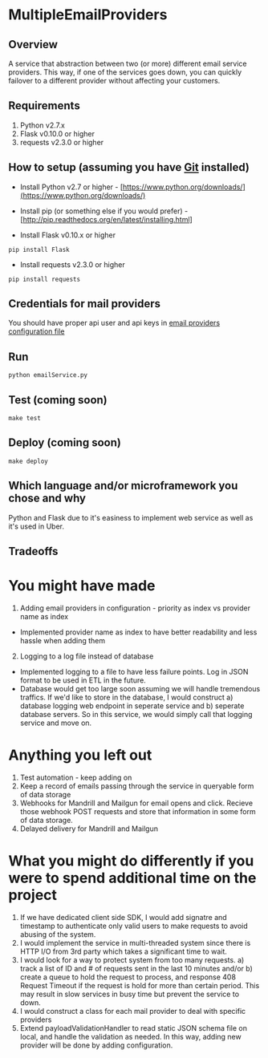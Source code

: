 MultipleEmailProviders
======================

## Overview
A service that abstraction between two (or more) different email service providers. This way, if one of the services goes down, you can quickly failover to a different provider without affecting your customers.

## Requirements
1. Python v2.7.x
2. Flask v0.10.0 or higher
3. requests v2.3.0 or higher

## How to setup (assuming you have [Git](http://git-scm.com/book/en/Getting-Started-Installing-Git) installed)
* Install Python v2.7 or higher - [https://www.python.org/downloads/](https://www.python.org/downloads/)

* Install pip (or something else if you would prefer) - [http://pip.readthedocs.org/en/latest/installing.html]

* Install Flask v0.10.x or higher
```
pip install Flask
```
* Install requests v2.3.0 or higher
```
pip install requests
```

## Credentials for mail providers
You should have proper api user and api keys in [email providers configuration file](https://github.com/Junyong-Suh/MultipleEmailProviders/blob/master/config/emailProviders.json)

## Run
```
python emailService.py
```

## Test (coming soon)
```
make test
```

## Deploy (coming soon)
```
make deploy
```

## Which language and/or microframework you chose and why
Python and Flask due to it's easiness to implement web service as well as it's used in Uber.

## Tradeoffs
# You might have made
1. Adding email providers in configuration - priority as index vs provider name as index
- Implemented provider name as index to have better readability and less hassle when adding them
2. Logging to a log file instead of database
- Implemented logging to a file to have less failure points. Log in JSON format to be used in ETL in the future.
- Database would get too large soon assuming we will handle tremendous traffics. If we'd like to store in the database, I would construct a) database logging web endpoint in seperate service and b) seperate database servers. So in this service, we would simply call that logging service and move on.

# Anything you left out
1. Test automation - keep adding on
2. Keep a record of emails passing through the service in queryable form of data storage
3. Webhooks for Mandrill and Mailgun for email opens and click. Recieve those webhook POST requests and store that information in some form of data storage.
4. Delayed delivery for Mandrill and Mailgun

# What you might do differently if you were to spend additional time on the project
1. If we have dedicated client side SDK, I would add signatre and timestamp to authenticate only valid users to make requests to avoid abusing of the system.
2. I would implement the service in multi-threaded system since there is HTTP I/O from 3rd party which takes a significant time to wait.
3. I would look for a way to protect system from too many requests. a) track a list of ID and # of requests sent in the last 10 minutes and/or b) create a queue to hold the request to process, and response 408 Request Timeout if the request is hold for more than certain period. This may result in slow services in busy time but prevent the service to down.
4. I would construct a class for each mail provider to deal with specific providers
5. Extend payloadValidationHandler to read static JSON schema file on local, and handle the validation as needed. In this way, adding new provider will be done by adding configuration.
